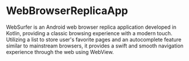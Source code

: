 # WebBrowserReplicaApp
WebSurfer is an Android web browser replica application developed in Kotlin, providing a classic browsing experience with a modern touch. Utilizing a list to store user's favorite pages and an autocomplete feature similar to mainstream browsers, it provides a swift and smooth navigation experience through the web using WebView.
